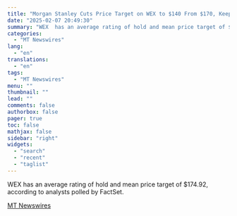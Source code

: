 ```yaml
---
title: "Morgan Stanley Cuts Price Target on WEX to $140 From $170, Keeps Equalweight Rating"
date: "2025-02-07 20:49:30"
summary: "WEX  has an average rating of hold and mean price target of $174.92, according to analysts polled by FactSet."
categories:
  - "MT Newswires"
lang:
  - "en"
translations:
  - "en"
tags:
  - "MT Newswires"
menu: ""
thumbnail: ""
lead: ""
comments: false
authorbox: false
pager: true
toc: false
mathjax: false
sidebar: "right"
widgets:
  - "search"
  - "recent"
  - "taglist"
---
```


WEX has an average rating of hold and mean price target of $174.92, according to analysts polled by FactSet.

[MT Newswires](https://www.tradingview.com/news/mtnewswires.com:20250207:A3312403:0/)

